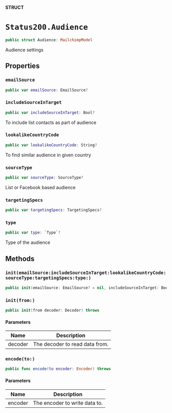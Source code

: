**STRUCT**

# `Status200.Audience`

```swift
public struct Audience: MailchimpModel
```

Audience settings

## Properties
### `emailSource`

```swift
public var emailSource: EmailSource?
```

### `includeSourceInTarget`

```swift
public var includeSourceInTarget: Bool?
```

To include list contacts as part of audience

### `lookalikeCountryCode`

```swift
public var lookalikeCountryCode: String?
```

To find similar audience in given country

### `sourceType`

```swift
public var sourceType: SourceType?
```

List or Facebook based audience

### `targetingSpecs`

```swift
public var targetingSpecs: TargetingSpecs?
```

### `type`

```swift
public var type: `Type`?
```

Type of the audience

## Methods
### `init(emailSource:includeSourceInTarget:lookalikeCountryCode:sourceType:targetingSpecs:type:)`

```swift
public init(emailSource: EmailSource? = nil, includeSourceInTarget: Bool? = nil, lookalikeCountryCode: String? = nil, sourceType: SourceType? = nil, targetingSpecs: TargetingSpecs? = nil, type: Type? = nil)
```

### `init(from:)`

```swift
public init(from decoder: Decoder) throws
```

#### Parameters

| Name | Description |
| ---- | ----------- |
| decoder | The decoder to read data from. |

### `encode(to:)`

```swift
public func encode(to encoder: Encoder) throws
```

#### Parameters

| Name | Description |
| ---- | ----------- |
| encoder | The encoder to write data to. |